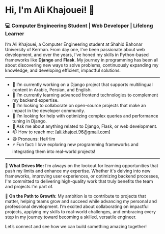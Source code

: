 # Hi, I'm Ali Khajouei! 👋

### 💻 Computer Engineering Student | Web Developer | Lifelong Learner

I’m Ali Khajouei, a Computer Engineering student at Shahid Bahonar University of Kerman. From day one, I've been passionate about web development, and over the years, I’ve honed my skills in Python-based frameworks like **Django** and **Flask**. My journey in programming has been all about discovering new ways to solve problems, continuously expanding my knowledge, and developing efficient, impactful solutions.

---

- 🔭 I’m currently working on a Django project that supports multilingual content in Arabic, Persian, and English.
- 🌱 I’m currently learning advanced frontend technologies to complement my backend expertise.
- 👯 I’m looking to collaborate on open-source projects that make an impact in the developer community.
- 🤔 I’m looking for help with optimizing complex queries and performance tuning in Django.
- 💬 Ask me about anything related to Django, Flask, or web development.
- 📫 How to reach me: [ali.khajoei.96@gmail.com]
- 😄 Pronouns: He/Him
- ⚡ Fun fact: I love exploring new programming frameworks and integrating them into real-world projects!

---

🌱 **What Drives Me:** I’m always on the lookout for learning opportunities that push my limits and enhance my expertise. Whether it's delving into new frameworks, improving user experiences, or optimizing backend processes, I'm committed to delivering high-quality work that truly benefits the team and projects I’m part of.

🚀 **On the Path to Growth:** My ambition is to contribute to projects that matter, helping teams grow and succeed while advancing my personal and professional development. I’m excited about collaborating on impactful projects, applying my skills to real-world challenges, and embracing every step in my journey toward becoming a skilled, versatile engineer.

Let’s connect and see how we can build something amazing together!
